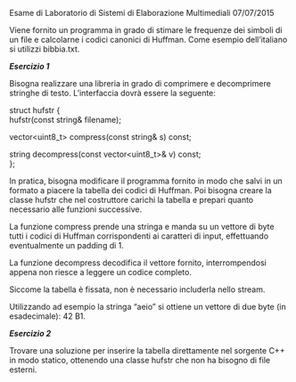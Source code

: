 Esame di Laboratorio di Sistemi di Elaborazione Multimediali 07/07/2015 

Viene fornito un programma in grado di stimare le frequenze dei simboli di un file e calcolarne i codici  canonici di Huffman. Come esempio dell’italiano si utilizzi bibbia.txt. 

***Esercizio 1*** 

Bisogna realizzare una libreria in grado di comprimere e decomprimere stringhe di testo. L’interfaccia  dovrà essere la seguente: 

struct hufstr {   
hufstr(const string& filename); 

vector\<uint8\_t\> compress(const string& s) const; 

string decompress(const vector\<uint8\_t\>& v) const;   
}; 

In pratica, bisogna modificare il programma fornito in modo che salvi in un formato a piacere la tabella  dei codici di Huffman. Poi bisogna creare la classe hufstr che nel costruttore carichi la tabella e prepari  quanto necessario alle funzioni successive.  

La funzione compress prende una stringa e manda su un vettore di byte tutti i codici di Huffman  corrispondenti ai caratteri di input, effettuando eventualmente un padding di 1\. 

La funzione decompress decodifica il vettore fornito, interrompendosi appena non riesce a leggere un  codice completo. 

Siccome la tabella è fissata, non è necessario includerla nello stream. 

Utilizzando ad esempio la stringa “aeio” si ottiene un vettore di due byte (in esadecimale): 42 B1. 

***Esercizio 2*** 

Trovare una soluzione per inserire la tabella direttamente nel sorgente C++ in modo statico, ottenendo  una classe hufstr che non ha bisogno di file esterni.
